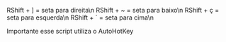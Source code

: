 RShift + ] = seta para direita\n
RShift + ~ = seta para baixo\n
RShift + ç = seta para esquerda\n
RShift + ´ = seta para cima\n


Importante esse script utiliza o AutoHotKey
